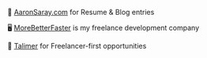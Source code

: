 🤵 [AaronSaray.com](https://aaronsaray.com) for Resume & Blog entries 

🖥 [MoreBetterFaster](https://morebetterfaster.io) is my freelance development company 

🚧 [Talimer](https://talimer.com) for Freelancer-first opportunities
